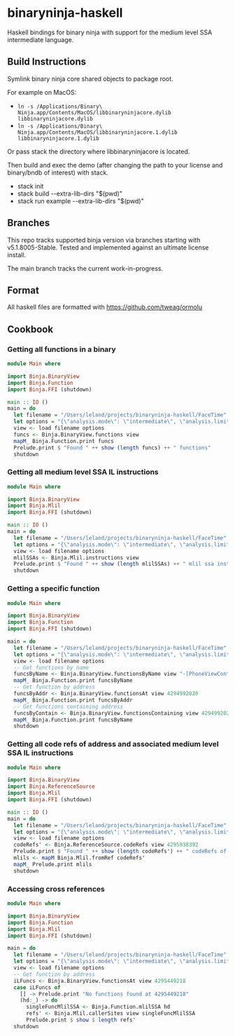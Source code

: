 # binaryninja-haskell
Haskell bindings for binary ninja with support for the medium level SSA intermediate language.

## Build Instructions
Symlink binary ninja core shared objects to package root.

For example on MacOS:

- ```ln -s /Applications/Binary\ Ninja.app/Contents/MacOS/libbinaryninjacore.dylib libbinaryninjacore.dylib```
- ```ln -s /Applications/Binary\ Ninja.app/Contents/MacOS/libbinaryninjacore.1.dylib libbinaryninjacore.1.dylib```

Or pass stack the directory where libbinaryninjacore is located.

Then build and exec the demo (after changing the path to your license and binary/bndb of interest) with stack.
- stack init
- stack build --extra-lib-dirs "$(pwd)"
- stack run example --extra-lib-dirs "$(pwd)"

## Branches
This repo tracks supported binja version via branches starting with v5.1.8005-Stable.
Tested and implemented against an ultimate license install.

The main branch tracks the current work-in-progress.

## Format
All haskell files are formatted with https://github.com/tweag/ormolu

## Cookbook

### Getting all functions in a binary
```haskell
module Main where

import Binja.BinaryView
import Binja.Function
import Binja.FFI (shutdown)

main :: IO ()
main = do
  let filename = "/Users/leland/projects/binaryninja-haskell/FaceTime"
  let options = "{\"analysis.mode\": \"intermediate\", \"analysis.limits.maxFunctionSize\": 0}"
  view <- load filename options
  funcs <- Binja.BinaryView.functions view
  mapM_ Binja.Function.print funcs
  Prelude.print $ "Found " ++ show (length funcs) ++ " functions"
  shutdown
```

### Getting all medium level SSA IL instructions
```haskell
module Main where

import Binja.BinaryView
import Binja.Mlil
import Binja.FFI (shutdown)

main :: IO ()
main = do
  let filename = "/Users/leland/projects/binaryninja-haskell/FaceTime"
  let options = "{\"analysis.mode\": \"intermediate\", \"analysis.limits.maxFunctionSize\": 0}"
  view <- load filename options
  mlilSSAs <- Binja.Mlil.instructions view
  Prelude.print $ "Found " ++ show (length mlilSSAs) ++ " mlil ssa instructions"
  shutdown
```

### Getting a specific function
```haskell
module Main where

import Binja.BinaryView
import Binja.Function
import Binja.FFI (shutdown)

main = do
  let filename = "/Users/leland/projects/binaryninja-haskell/FaceTime"
  let options = "{\"analysis.mode\": \"intermediate\", \"analysis.limits.maxFunctionSize\": 0}"
  view <- load filename options
  -- Get functions by name
  funcsByName <- Binja.BinaryView.functionsByName view "-[PhoneViewController _prepareForLoadView]"
  mapM_ Binja.Function.print funcsByName
  -- Get function by address
  funcsByAddr <- Binja.BinaryView.functionsAt view 4294992020
  mapM_ Binja.Function.print funcsByAddr
  -- Get functions containing address
  funcsByContain <- Binja.BinaryView.functionsContaining view 4294992020
  mapM_ Binja.Function.print funcsByName
  shutdown
```

### Getting all code refs of address and associated medium level SSA IL instructions
```haskell
module Main where

import Binja.BinaryView
import Binja.ReferenceSource
import Binja.Mlil
import Binja.FFI (shutdown)

main :: IO ()
main = do
  let filename = "/Users/leland/projects/binaryninja-haskell/FaceTime"
  let options = "{\"analysis.mode\": \"intermediate\", \"analysis.limits.maxFunctionSize\": 0}"
  view <- load filename options
  codeRefs' <- Binja.ReferenceSource.codeRefs view 4295938392
  Prelude.print $ "Found " ++ show (length codeRefs') ++ " codeRefs of address 4295938392"
  mlils <- mapM Binja.Mlil.fromRef codeRefs'
  mapM_ Prelude.print mlils
  shutdown
```

### Accessing cross references
```haskell
module Main where

import Binja.BinaryView
import Binja.Function
import Binja.Mlil
import Binja.FFI (shutdown)

main = do
  let filename = "/Users/leland/projects/binaryninja-haskell/FaceTime"
  let options = "{\"analysis.mode\": \"intermediate\", \"analysis.limits.maxFunctionSize\": 0}"
  view <- load filename options
  -- Get function by address
  iLFuncs <- Binja.BinaryView.functionsAt view 4295449218
  case iLFuncs of
    [] -> Prelude.print "No functions found at 4295449218"
    (hd:_) -> do
      singleFuncMlilSSA <- Binja.Function.mlilSSA hd
      refs' <- Binja.Mlil.callerSites view singleFuncMlilSSA
      Prelude.print $ show $ length refs'
  shutdown
```
